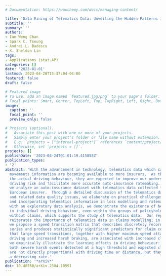 ```yaml
---
# Documentation: https://wowchemy.com/docs/managing-content/

title: 'Data Mining of Telematics Data: Unveiling the Hidden Patterns in Driving Behaviour'
subtitle: ''
summary: ''
authors:
- Ian Weng Chan
- Spark C. Tseung
- Andrei L. Badescu
- X. Sheldon Lin
tags:
- Applications (stat.AP)
categories: []
date: '2023-01-01'
lastmod: 2023-04-20T15:37:04-04:00
featured: false
draft: false

# Featured image
# To use, add an image named `featured.jpg/png` to your page's folder.
# Focal points: Smart, Center, TopLeft, Top, TopRight, Left, Right, BottomLeft, Bottom, BottomRight.
image:
  caption: ''
  focal_point: ''
  preview_only: false

# Projects (optional).
#   Associate this post with one or more of your projects.
#   Simply enter your project's folder or file name without extension.
#   E.g. `projects = ["internal-project"]` references `content/project/deep-learning/index.md`.
#   Otherwise, set `projects = []`.
projects: []
publishDate: '2023-04-24T01:01:19.415858Z'
publication_types:
- '2'
abstract: 'With the advancement in technology, telematics data which capture vehicle
  movements information are becoming available to more insurers.  As these data capture
  the actual driving behaviour, they are expected to improve our understanding of
  driving risk and facilitate more accurate auto-insurance ratemaking.  In this paper,
  we analyze an auto-insurance dataset with telematics data collected from a major
  European insurer.  Through a detailed discussion of the telematics data structure
  and related data quality issues, we elaborate on practical challenges in processing
  and incorporating telematics information in loss modelling and ratemaking.  Then,
  with an exploratory data analysis, we demonstrate the existence of heterogeneity
  in individual driving behaviour, even within the groups of policyholders with and
  without claims, which supports the study of telematics data.  Our regression analysis
  reiterates the importance of telematics data in claims modelling; in particular,
  we propose a speed transition matrix that describes discretely recorded speed time
  series and produces statistically significant predictors for claim counts.  We conclude
  that large speed transitions, together with higher maximum speed attained, nighttime
  driving and increased harsh braking, are associated with increased claim counts.  Moreover,
  we empirically illustrate the learning effects in driving behaviour: we show that
  both severe harsh events detected at a high threshold and expected claim counts
  are not directly proportional with driving time or distance, but they increase at
  a decreasing rate.'
publication: '*arXiv*'
doi: 10.48550/arXiv.2304.10591
---
```

